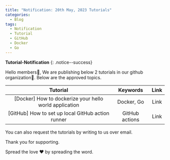 ```yaml
---
title: "Notification: 20th May, 2023 Tutorials"
categories:
  - Blog
tags:
  - Notification
  - Tutorial
  - GitHub
  - Docker
  - Go
---
```


**Tutorial-Notification** 
{: .notice--success}

Hello members👋, We are publishing below 2 tutorials in our github organization🏫. Below are the approved topics.

| **Tutorial** | **Keywords** | **Link** |
|:-----:|:-----:|:-----:|
| [Docker] How to dockerize your hello world application | Docker, Go| Link |
| [GitHub] How to set up local GitHub action runner       | GitHub actions | Link |

You can also request the tutorials by writing to us over email.

Thank you for supporting.

Spread the love ❤️ by spreading the word.
